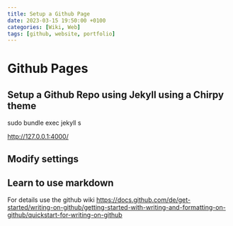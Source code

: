 ```yaml
---
title: Setup a Github Page
date: 2023-03-15 19:50:00 +0100
categories: [Wiki, Web]
tags: [github, website, portfolio]
---
```


# Github Pages

## Setup a Github Repo using Jekyll using a Chirpy theme



sudo bundle exec jekyll s

http://127.0.0.1:4000/

## Modify settings

## Learn to use markdown

For details use the github wiki
https://docs.github.com/de/get-started/writing-on-github/getting-started-with-writing-and-formatting-on-github/quickstart-for-writing-on-github

